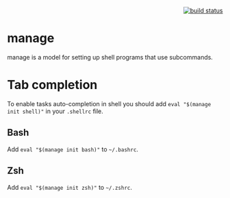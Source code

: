 <p align="right">
    <a href="https://travis-ci.org/eitherlands/manage">
        <img src="https://travis-ci.org/eitherlands/manage.svg?branch=master"
             alt="build status">
    </a>
</p>

# manage

manage is a model for setting up shell programs that use subcommands.

# Tab completion

To enable tasks auto-completion in shell you should add `eval "$(manage init shell)"` in your `.shellrc` file.

## Bash

Add `eval "$(manage init bash)"` to `~/.bashrc`.

## Zsh

Add `eval "$(manage init zsh)"` to `~/.zshrc`.
